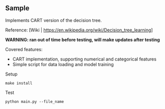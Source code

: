 ## Sample

Implements CART version of the decision tree.

Reference: [Wiki | https://en.wikipedia.org/wiki/Decision_tree_learning]

**WARNING: ran out of time before testing, will make updates after testing**

Covered features:
* CART implementation, supporting numerical and categorical features
* Simple script for data loading and model training

Setup
```
make install
```

Test
```
python main.py --file_name
```
